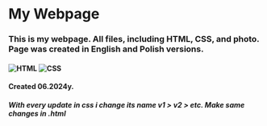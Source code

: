 # My Webpage
### This is my webpage. All files, including HTML, CSS, and photo. Page was created in English and Polish versions.
#### ![HTML](https://img.shields.io/badge/HTML-239120?style=for-the-badge&logo=html5&logoColor=white) ![CSS](https://img.shields.io/badge/CSS-239120?&style=for-the-badge&logo=css3&logoColor=white)
#### Created 06.2024y.
##### With every update in css i change its name v1 > v2 > etc. Make same changes in .html 
